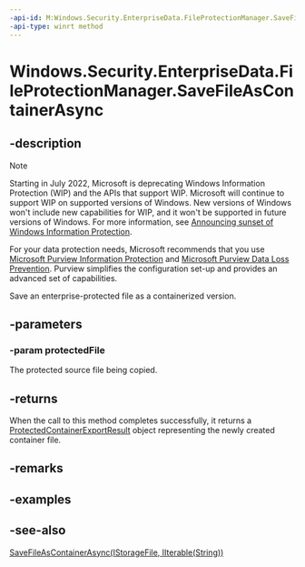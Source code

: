 ```yaml
---
-api-id: M:Windows.Security.EnterpriseData.FileProtectionManager.SaveFileAsContainerAsync(Windows.Storage.IStorageFile)
-api-type: winrt method
---
```


<!-- Method syntax
public Windows.Foundation.IAsyncOperation<Windows.Security.EnterpriseData.ProtectedContainerExportResult> SaveFileAsContainerAsync(Windows.Storage.IStorageFile protectedFile)
-->

# Windows.Security.EnterpriseData.FileProtectionManager.SaveFileAsContainerAsync

## -description

> [!NOTE]
> Starting in July 2022, Microsoft is deprecating Windows Information Protection (WIP) and the APIs that support WIP. Microsoft will continue to support WIP on supported versions of Windows. New versions of Windows won't include new capabilities for WIP, and it won't be supported in future versions of Windows. For more information, see [Announcing sunset of Windows Information Protection](https://techcommunity.microsoft.com/t5/windows-it-pro-blog/announcing-the-sunset-of-windows-information-protection-wip/ba-p/3579282).
>
> For your data protection needs, Microsoft recommends that you use [Microsoft Purview Information Protection](/microsoft-365/compliance/information-protection) and [Microsoft Purview Data Loss Prevention](/microsoft-365/compliance/dlp-learn-about-dlp). Purview simplifies the configuration set-up and provides an advanced set of capabilities.

Save an enterprise-protected file as a containerized version.

## -parameters

### -param protectedFile

The protected source file being copied.

## -returns

When the call to this method completes successfully, it returns a [ProtectedContainerExportResult](protectedcontainerexportresult.md) object representing the newly created container file.

## -remarks

## -examples

## -see-also

[SaveFileAsContainerAsync(IStorageFile, IIterable(String))](fileprotectionmanager_savefileascontainerasync_462825355.md)
